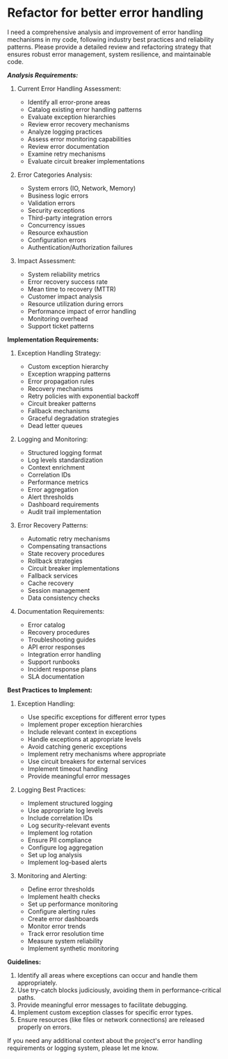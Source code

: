 # Refactor for better error handling

I need a comprehensive analysis and improvement of error handling mechanisms in my code, following industry best practices and reliability patterns. Please provide a detailed review and refactoring strategy that ensures robust error management, system resilience, and maintainable code.

***Analysis Requirements:***

1. Current Error Handling Assessment:
   - Identify all error-prone areas
   - Catalog existing error handling patterns
   - Evaluate exception hierarchies
   - Review error recovery mechanisms
   - Analyze logging practices
   - Assess error monitoring capabilities
   - Review error documentation
   - Examine retry mechanisms
   - Evaluate circuit breaker implementations

2. Error Categories Analysis:
   - System errors (IO, Network, Memory)
   - Business logic errors
   - Validation errors
   - Security exceptions
   - Third-party integration errors
   - Concurrency issues
   - Resource exhaustion
   - Configuration errors
   - Authentication/Authorization failures
 
3. Impact Assessment:
   - System reliability metrics
   - Error recovery success rate
   - Mean time to recovery (MTTR)
   - Customer impact analysis
   - Resource utilization during errors
   - Performance impact of error handling
   - Monitoring overhead
   - Support ticket patterns
 
**Implementation Requirements:**
 
1. Exception Handling Strategy:
   - Custom exception hierarchy
   - Exception wrapping patterns
   - Error propagation rules
   - Recovery mechanisms
   - Retry policies with exponential backoff
   - Circuit breaker patterns
   - Fallback mechanisms
   - Graceful degradation strategies
   - Dead letter queues
 
2. Logging and Monitoring:
   - Structured logging format
   - Log levels standardization
   - Context enrichment
   - Correlation IDs
   - Performance metrics
   - Error aggregation
   - Alert thresholds
   - Dashboard requirements
   - Audit trail implementation
 
3. Error Recovery Patterns:
   - Automatic retry mechanisms
   - Compensating transactions
   - State recovery procedures
   - Rollback strategies
   - Circuit breaker implementations
   - Fallback services
   - Cache recovery
   - Session management
   - Data consistency checks
 
4. Documentation Requirements:
   - Error catalog
   - Recovery procedures
   - Troubleshooting guides
   - API error responses
   - Integration error handling
   - Support runbooks
   - Incident response plans
   - SLA documentation
 
**Best Practices to Implement:**
 
1. Exception Handling:
   - Use specific exceptions for different error types
   - Implement proper exception hierarchies
   - Include relevant context in exceptions
   - Handle exceptions at appropriate levels
   - Avoid catching generic exceptions
   - Implement retry mechanisms where appropriate
   - Use circuit breakers for external services
   - Implement timeout handling
   - Provide meaningful error messages
 
2. Logging Best Practices:
   - Implement structured logging
   - Use appropriate log levels
   - Include correlation IDs
   - Log security-relevant events
   - Implement log rotation
   - Ensure PII compliance
   - Configure log aggregation
   - Set up log analysis
   - Implement log-based alerts
 
3. Monitoring and Alerting:
   - Define error thresholds
   - Implement health checks
   - Set up performance monitoring
   - Configure alerting rules
   - Create error dashboards
   - Monitor error trends
   - Track error resolution time
   - Measure system reliability
   - Implement synthetic monitoring

**Guidelines:**
1. Identify all areas where exceptions can occur and handle them appropriately.
2. Use try-catch blocks judiciously, avoiding them in performance-critical paths.
3. Provide meaningful error messages to facilitate debugging.
4. Implement custom exception classes for specific error types.
5. Ensure resources (like files or network connections) are released properly on errors.

If you need any additional context about the project's error handling requirements or logging system, please let me know.
